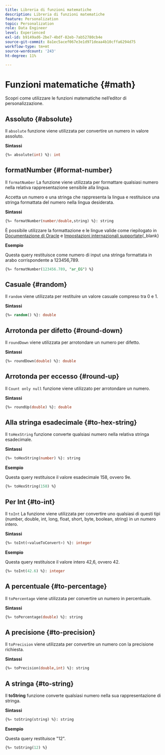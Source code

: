 ```yaml
---
title: Libreria di funzioni matematiche
description: Libreria di funzioni matematiche
feature: Personalization
topic: Personalization
role: Data Engineer
level: Experienced
exl-id: b9149ad6-2be7-4bdf-82eb-7ab52780cb4e
source-git-commit: 8a1ec5acef067e3e1d971deaa4b10cffa6294d75
workflow-type: tm+mt
source-wordcount: '243'
ht-degree: 11%

---
```


# Funzioni matematiche {#math}

Scopri come utilizzare le funzioni matematiche nell’editor di personalizzazione.

## Assoluto {#absolute}

Il `absolute` funzione viene utilizzata per convertire un numero in valore assoluto.

**Sintassi**

```sql
{%= absolute(int) %}: int
```

## formatNumber {#format-number}

Il `formatNumber` La funzione viene utilizzata per formattare qualsiasi numero nella relativa rappresentazione sensibile alla lingua.

Accetta un numero e una stringa che rappresenta la lingua e restituisce una stringa formattata del numero nella lingua desiderata.

**Sintassi**

```sql
{%= formatNumber(number/double,string) %}: string
```

È possibile utilizzare la formattazione e le lingue valide come riepilogato in [Documentazione di Oracle](https://docs.oracle.com/javase/8/docs/api/java/util/Locale.html) e [Impostazioni internazionali supportate](https://www.oracle.com/java/technologies/javase/jdk11-suported-locales.html){_blank}

**Esempio**

Questa query restituisce come numero di input una stringa formattata in arabo corrispondente a 123456,789.

```sql
{%= formatNumber(123456.789, "ar_EG") %}
```

## Casuale {#random}

Il `random` viene utilizzata per restituire un valore casuale compreso tra 0 e 1.

**Sintassi**

```sql
{%= random() %}: double
```

## Arrotonda per difetto {#round-down}

Il `roundDown` viene utilizzata per arrotondare un numero per difetto.

**Sintassi**

```sql
{%= roundDown(double) %}: double
```

## Arrotonda per eccesso {#round-up}

Il `Count only null` funzione viene utilizzato per arrotondare un numero.

**Sintassi**

```sql
{%= roundUp(double) %}: double
```

## Alla stringa esadecimale {#to-hex-string}

Il `toHexString` funzione converte qualsiasi numero nella relativa stringa esadecimale.

**Sintassi**

```sql
{%= toHexString(number) %}: string
```

**Esempio**

Questa query restituisce il valore esadecimale 158, ovvero 9e.

```sql
{%= toHexString(158) %}
```

## Per Int {#to-int}

Il `toInt` La funzione viene utilizzata per convertire uno qualsiasi di questi tipi (number, double, int, long, float, short, byte, boolean, string) in un numero intero.

**Sintassi**

```sql
{%= toInt(<valueToConvert>) %}: integer
```

**Esempio**

Questa query restituisce il valore intero 42,6, ovvero 42.

```sql
{%= toInt(42.6) %}: integer
```

## A percentuale {#to-percentage}

Il `toPercentage` viene utilizzata per convertire un numero in percentuale.

**Sintassi**

```sql
{%= toPercentage(double) %}: string
```

## A precisione {#to-precision}

Il `toPrecision` viene utilizzata per convertire un numero con la precisione richiesta.

**Sintassi**

```sql
{%= toPrecision(double,int) %}: string
```

## A stringa {#to-string}

Il **toString** funzione converte qualsiasi numero nella sua rappresentazione di stringa.

**Sintassi**

```sql
{%= toString(string) %}: string
```

**Esempio**

Questa query restituisce &quot;12&quot;.

```sql
{%= toString(12) %} 
```
